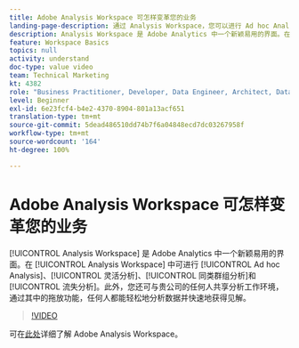 ```yaml
---
title: Adobe Analysis Workspace 可怎样变革您的业务
landing-page-description: 通过 Analysis Workspace，您可以进行 Ad hoc Analysis、弹性分析、同类群组分析以及流失分析。
description: Analysis Workspace 是 Adobe Analytics 中一个新颖易用的界面。在 Analysis Workspace 中可进行 Ad hoc Analysis、灵活分析、同类群组分析和流失分析。此外，您还可与贵公司的任何人共享分析工作环境，通过其中的拖放功能，任何人都能轻松地分析数据并快速地获得见解。
feature: Workspace Basics
topics: null
activity: understand
doc-type: value video
team: Technical Marketing
kt: 4382
role: "Business Practitioner, Developer, Data Engineer, Architect, Data Architect, Administrator, Leader"
level: Beginner
exl-id: 6e23fcf4-b4e2-4370-8904-801a13acf651
translation-type: tm+mt
source-git-commit: 5dead486510dd74b7f6a04848ecd7dc03267958f
workflow-type: tm+mt
source-wordcount: '164'
ht-degree: 100%

---
```


# Adobe Analysis Workspace 可怎样变革您的业务

[!UICONTROL Analysis Workspace] 是 Adobe Analytics 中一个新颖易用的界面。在 [!UICONTROL Analysis Workspace] 中可进行 [!UICONTROL Ad hoc Analysis]、[!UICONTROL 灵活分析]、[!UICONTROL 同类群组分析]和[!UICONTROL 流失分析]。此外，您还可与贵公司的任何人共享分析工作环境，通过其中的拖放功能，任何人都能轻松地分析数据并快速地获得见解。

>[!VIDEO](https://video.tv.adobe.com/v/31501/?quality=12)

可在[此处](https://www.adobe.com/cn/analytics/ad-hoc-analysis.html?sdid=T32PLYTV&amp;mv=search)详细了解 Adobe Analysis Workspace。
